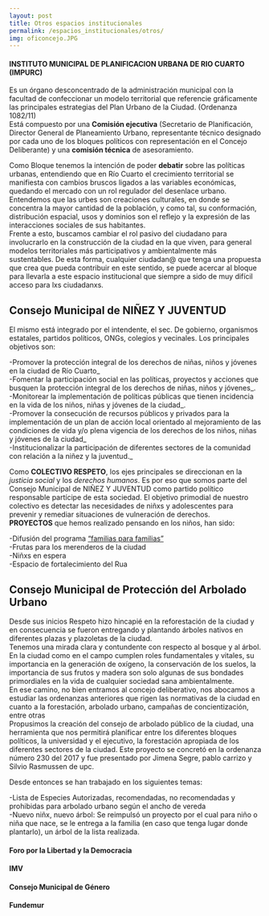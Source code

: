 ```yaml
---
layout: post
title: Otros espacios institucionales
permalink: /espacios_institucionales/otros/
img: oficoncejo.JPG
---
```


#### INSTITUTO MUNICIPAL DE PLANIFICACION URBANA DE RIO CUARTO (IMPURC)

Es un órgano desconcentrado de la administración municipal con la facultad de confeccionar un modelo territorial que referencie gráficamente las principales estrategias del Plan Urbano de la Ciudad. (Ordenanza 1082/11)  
Está compuesto por una __Comisión ejecutiva__ (Secretario de Planificación, Director General de Planeamiento Urbano, representante técnico designado por cada uno de los bloques políticos con representación en el Concejo Deliberante) y una __comisión técnica__ de asesoramiento.

Como Bloque tenemos la intención de poder __debatir__ sobre las políticas urbanas, entendiendo que en Río Cuarto el crecimiento territorial se manifiesta con cambios bruscos ligados a las variables económicas, quedando el mercado con un rol regulador del desenlace urbano.  
Entendemos que las urbes son creaciones culturales, en donde se concentra la mayor cantidad de la población, y como tal, su conformación, distribución espacial, usos y dominios son el reflejo y la expresión de las interacciones sociales de sus habitantes.    
Frente a esto, buscamos cambiar el rol pasivo del ciudadano para involucrarlo en la construcción de la ciudad en la que viven, para general modelos territoriales más participativos y ambientalmente más sustentables. De esta forma, cualquier ciudadan@ que tenga una propuesta que crea que pueda contribuir en este sentido, se puede acercar al bloque para llevarla a este espacio institucional que siempre a sido de muy difícil acceso para lxs ciudadanxs.



## Consejo Municipal de  NIÑEZ Y JUVENTUD

El mismo está integrado   por  el intendente, el sec. De gobierno, organismos estatales, partidos políticos, ONGs, colegios y vecinales.
Los principales objetivos son:

-Promover la protección integral de los derechos de niñas, niños y jóvenes en la ciudad de Río Cuarto_  
-Fomentar la participación social en las políticas, proyectos y acciones que busquen la protección integral de los derechos de niñas, niños y jóvenes_.  
-Monitorear la implementación de políticas públicas que tienen incidencia en la vida de los niños, niñas y jóvenes de la ciudad_.  
-Promover la consecución de recursos públicos y privados para la implementación de un plan de acción local orientado al mejoramiento de las condiciones de vida y/o plena vigencia de los derechos de los niños, niñas y jóvenes de la ciudad_  
-Institucionalizar la participación de diferentes sectores de la comunidad con relación a la niñez y la juventud._  

Como __COLECTIVO RESPETO__, los ejes principales se direccionan en la _justicia social_ y los _derechos humanos_. Es por eso que somos parte del Consejo Municipal de  NIÑEZ Y JUVENTUD  como partido político responsable partícipe de esta sociedad. El objetivo primodial de nuestro colectivo es detectar las necesidades de niñxs y adolescentes para prevenir y remediar situaciones de vulneración de derechos.  
__PROYECTOS__ que hemos realizado pensando en los niños, han sido:

-Difusión del programa [“familias para familias”]({{site.baseurl}}/2_familias_para_familias.pdf)  
-Frutas para los merenderos de la ciudad  
-Niñxs en espera  
-Espacio de fortalecimiento del Rua  

## Consejo Municipal de Protección del Arbolado Urbano

Desde sus inicios  Respeto hizo hincapié en la reforestación de la ciudad y en consecuencia se fueron entregando y plantando árboles nativos en diferentes plazas y plazoletas de la ciudad.  
Tenemos una mirada clara y contundente con respecto al bosque y al árbol. En la ciudad como en el campo cumplen roles fundamentales y vitales,  su importancia en la generación de oxígeno, la conservación de los suelos, la importancia de sus frutos y madera son solo algunas de sus bondades primordiales en la vida de cualquier sociedad sana ambientalmente.  
En ese camino, no bien entramos al concejo deliberativo, nos abocamos a estudiar las ordenanzas anteriores que rigen las normativas de la ciudad en cuanto a la forestación, arbolado urbano, campañas de concientización, entre otras  
Propusimos la creación del consejo de arbolado público de la ciudad, una herramienta que nos permitirá planificar entre los diferentes bloques políticos, la universidad y el ejecutivo, la forestación apropiada de los diferentes sectores de la ciudad. Este proyecto se concretó en la ordenanza número 230 del 2017  y fue presentado por Jimena Segre, pablo carrizo y Silvio Rasmussen de upc.

Desde entonces se han trabajado en los siguientes temas:

-Lista de Especies Autorizadas, recomendadas, no recomendadas y prohibidas para arbolado urbano según el ancho de vereda  
-Nuevo niñx, nuevo árbol: Se reimpulsó un proyecto por el cual para niño o niña que nace, se le entrega a la familia (en caso que tenga lugar donde plantarlo), un árbol de la lista realizada.


#### Foro por la Libertad y la Democracia
#### IMV
#### Consejo Municipal de Género
#### Fundemur
